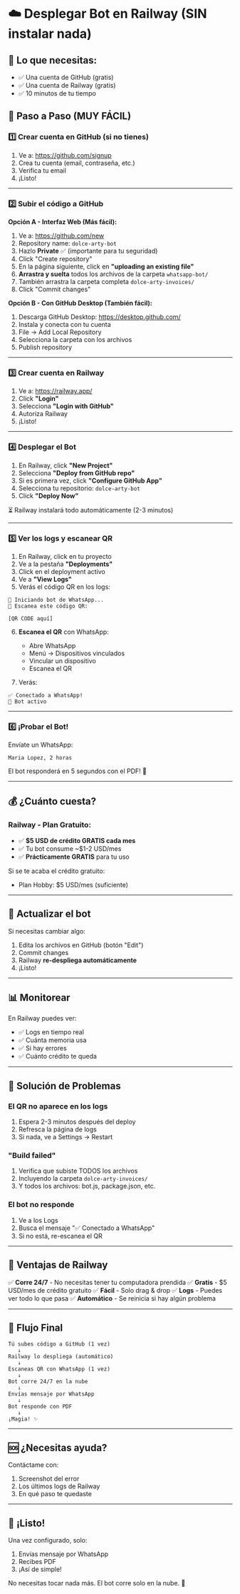 # ☁️ Desplegar Bot en Railway (SIN instalar nada)

## 🎯 Lo que necesitas:
- ✅ Una cuenta de GitHub (gratis)
- ✅ Una cuenta de Railway (gratis)
- ✅ 10 minutos de tu tiempo

## 📝 Paso a Paso (MUY FÁCIL)

### 1️⃣ Crear cuenta en GitHub (si no tienes)

1. Ve a: https://github.com/signup
2. Crea tu cuenta (email, contraseña, etc.)
3. Verifica tu email
4. ¡Listo!

---

### 2️⃣ Subir el código a GitHub

**Opción A - Interfaz Web (Más fácil):**

1. Ve a: https://github.com/new
2. Repository name: `dolce-arty-bot`
3. Hazlo **Private** ✅ (importante para tu seguridad)
4. Click "Create repository"
5. En la página siguiente, click en **"uploading an existing file"**
6. **Arrastra y suelta** todos los archivos de la carpeta `whatsapp-bot/`
7. También arrastra la carpeta completa `dolce-arty-invoices/`
8. Click "Commit changes"

**Opción B - Con GitHub Desktop (También fácil):**

1. Descarga GitHub Desktop: https://desktop.github.com/
2. Instala y conecta con tu cuenta
3. File → Add Local Repository
4. Selecciona la carpeta con los archivos
5. Publish repository

---

### 3️⃣ Crear cuenta en Railway

1. Ve a: https://railway.app/
2. Click **"Login"**
3. Selecciona **"Login with GitHub"**
4. Autoriza Railway
5. ¡Listo!

---

### 4️⃣ Desplegar el Bot

1. En Railway, click **"New Project"**
2. Selecciona **"Deploy from GitHub repo"**
3. Si es primera vez, click **"Configure GitHub App"**
4. Selecciona tu repositorio: `dolce-arty-bot`
5. Click **"Deploy Now"**

⏳ Railway instalará todo automáticamente (2-3 minutos)

---

### 5️⃣ Ver los logs y escanear QR

1. En Railway, click en tu proyecto
2. Ve a la pestaña **"Deployments"**
3. Click en el deployment activo
4. Ve a **"View Logs"**
5. Verás el código QR en los logs:

```
🚀 Iniciando bot de WhatsApp...
📱 Escanea este código QR:

[QR CODE aquí]
```

6. **Escanea el QR** con WhatsApp:
   - Abre WhatsApp
   - Menú → Dispositivos vinculados
   - Vincular un dispositivo
   - Escanea el QR

7. Verás:
```
✅ Conectado a WhatsApp!
🤖 Bot activo
```

---

### 6️⃣ ¡Probar el Bot!

Envíate un WhatsApp:
```
Maria Lopez, 2 horas
```

El bot responderá en 5 segundos con el PDF! 🎉

---

## 💰 ¿Cuánto cuesta?

### Railway - Plan Gratuito:
- ✅ **$5 USD de crédito GRATIS cada mes**
- ✅ Tu bot consume ~$1-2 USD/mes
- ✅ **Prácticamente GRATIS** para tu uso

Si se te acaba el crédito gratuito:
- Plan Hobby: $5 USD/mes (suficiente)

---

## 🔄 Actualizar el bot

Si necesitas cambiar algo:

1. Edita los archivos en GitHub (botón "Edit")
2. Commit changes
3. Railway **re-despliega automáticamente**
4. ¡Listo!

---

## 📊 Monitorear

En Railway puedes ver:
- ✅ Logs en tiempo real
- ✅ Cuánta memoria usa
- ✅ Si hay errores
- ✅ Cuánto crédito te queda

---

## 🔧 Solución de Problemas

### El QR no aparece en los logs
1. Espera 2-3 minutos después del deploy
2. Refresca la página de logs
3. Si nada, ve a Settings → Restart

### "Build failed"
1. Verifica que subiste TODOS los archivos
2. Incluyendo la carpeta `dolce-arty-invoices/`
3. Y todos los archivos: bot.js, package.json, etc.

### El bot no responde
1. Ve a los Logs
2. Busca el mensaje "✅ Conectado a WhatsApp"
3. Si no está, re-escanea el QR

---

## 🎯 Ventajas de Railway

✅ **Corre 24/7** - No necesitas tener tu computadora prendida
✅ **Gratis** - $5 USD/mes de crédito gratuito
✅ **Fácil** - Solo drag & drop
✅ **Logs** - Puedes ver todo lo que pasa
✅ **Automático** - Se reinicia si hay algún problema

---

## 📱 Flujo Final

```
Tú subes código a GitHub (1 vez)
   ↓
Railway lo despliega (automático)
   ↓
Escaneas QR con WhatsApp (1 vez)
   ↓
Bot corre 24/7 en la nube
   ↓
Envías mensaje por WhatsApp
   ↓
Bot responde con PDF
   ↓
¡Magia! ✨
```

---

## 🆘 ¿Necesitas ayuda?

Contáctame con:
1. Screenshot del error
2. Los últimos logs de Railway
3. En qué paso te quedaste

---

## 🎉 ¡Listo!

Una vez configurado, solo:
1. Envías mensaje por WhatsApp
2. Recibes PDF
3. ¡Así de simple!

No necesitas tocar nada más. El bot corre solo en la nube. 🚀
